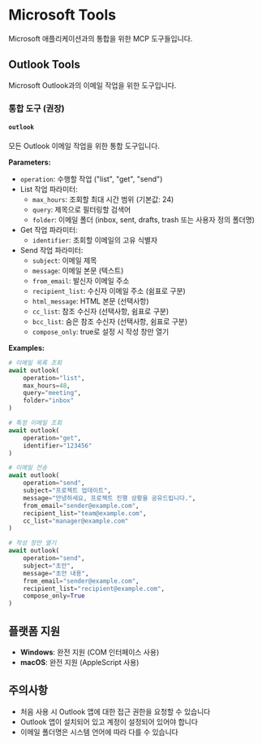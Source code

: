 # Microsoft Tools

Microsoft 애플리케이션과의 통합을 위한 MCP 도구들입니다.

## Outlook Tools

Microsoft Outlook과의 이메일 작업을 위한 도구입니다.

### 통합 도구 (권장)

#### `outlook`

모든 Outlook 이메일 작업을 위한 통합 도구입니다.

**Parameters:**
- `operation`: 수행할 작업 ("list", "get", "send")
- List 작업 파라미터:
  - `max_hours`: 조회할 최대 시간 범위 (기본값: 24)
  - `query`: 제목으로 필터링할 검색어
  - `folder`: 이메일 폴더 (inbox, sent, drafts, trash 또는 사용자 정의 폴더명)
- Get 작업 파라미터:
  - `identifier`: 조회할 이메일의 고유 식별자
- Send 작업 파라미터:
  - `subject`: 이메일 제목
  - `message`: 이메일 본문 (텍스트)
  - `from_email`: 발신자 이메일 주소
  - `recipient_list`: 수신자 이메일 주소 (쉼표로 구분)
  - `html_message`: HTML 본문 (선택사항)
  - `cc_list`: 참조 수신자 (선택사항, 쉼표로 구분)
  - `bcc_list`: 숨은 참조 수신자 (선택사항, 쉼표로 구분)
  - `compose_only`: true로 설정 시 작성 창만 열기

**Examples:**

```python
# 이메일 목록 조회
await outlook(
    operation="list",
    max_hours=48,
    query="meeting",
    folder="inbox"
)

# 특정 이메일 조회
await outlook(
    operation="get",
    identifier="123456"
)

# 이메일 전송
await outlook(
    operation="send",
    subject="프로젝트 업데이트",
    message="안녕하세요, 프로젝트 진행 상황을 공유드립니다.",
    from_email="sender@example.com",
    recipient_list="team@example.com",
    cc_list="manager@example.com"
)

# 작성 창만 열기
await outlook(
    operation="send",
    subject="초안",
    message="초안 내용",
    from_email="sender@example.com",
    recipient_list="recipient@example.com",
    compose_only=True
)
```


## 플랫폼 지원

- **Windows**: 완전 지원 (COM 인터페이스 사용)
- **macOS**: 완전 지원 (AppleScript 사용)

## 주의사항

- 처음 사용 시 Outlook 앱에 대한 접근 권한을 요청할 수 있습니다
- Outlook 앱이 설치되어 있고 계정이 설정되어 있어야 합니다
- 이메일 폴더명은 시스템 언어에 따라 다를 수 있습니다